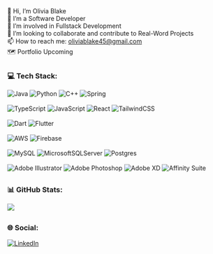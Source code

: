 ##
👋 Hi, I’m Olivia Blake<br>👀 I’m a Software Developer<br>🌱 I’m involved in Fullstack Development<br>💞️ I’m looking to collaborate and contribute to Real-Word Projects<br>📫 How to reach me: oliviablake45@gmail.com<br>🗺️ Portfolio Upcoming
##
### 💻 Tech Stack:
![Java](https://img.shields.io/badge/java-%23ED8B00.svg?style=flat&logo=java&logoColor=white)
![Python](https://img.shields.io/badge/python-3670A0?style=flat&logo=python&logoColor=ffdd54)
![C++](https://img.shields.io/badge/c++-%2300599C.svg?style=flat&logo=c%2B%2B&logoColor=white)
![Spring](https://img.shields.io/badge/spring-%236DB33F.svg?style=flat&logo=spring&logoColor=white)
<br><br>
![TypeScript](https://img.shields.io/badge/typescript-%23007ACC.svg?style=flat&logo=typescript&logoColor=white)
![JavaScript](https://img.shields.io/badge/javascript-%23323330.svg?style=flat&logo=javascript&logoColor=%23F7DF1E)
![React](https://img.shields.io/badge/react-%2320232a.svg?style=flat&logo=react&logoColor=%2361DAFB)
![TailwindCSS](https://img.shields.io/badge/tailwindcss-%2338B2AC.svg?style=flat&logo=tailwind-css&logoColor=white)
<br><br>
![Dart](https://img.shields.io/badge/dart-%230175C2.svg?style=flat&logo=dart&logoColor=white)
![Flutter](https://img.shields.io/badge/Flutter-%2302569B.svg?style=flat&logo=Flutter&logoColor=white)
<br><br>
![AWS](https://img.shields.io/badge/AWS-%23FF9900.svg?style=flat&logo=amazon-aws&logoColor=white)
![Firebase](https://img.shields.io/badge/firebase-%23039BE5.svg?style=flat&logo=firebase)
<br><br>
![MySQL](https://img.shields.io/badge/mysql-%2300f.svg?style=flat&logo=mysql&logoColor=white)
![MicrosoftSQLServer](https://img.shields.io/badge/Microsoft%20SQL%20Sever-CC2927?style=flat&logo=microsoft%20sql%20server&logoColor=white)
![Postgres](https://img.shields.io/badge/postgres-%23316192.svg?style=flat&logo=postgresql&logoColor=white)
<br><br>
![Adobe Illustrator](https://img.shields.io/badge/adobeillustrator-%23FF9A00.svg?style=flat&logo=adobeillustrator&logoColor=white)
![Adobe Photoshop](https://img.shields.io/badge/adobephotoshop-%2331A8FF.svg?style=flat&logo=adobephotoshop&logoColor=white)
![Adobe XD](https://img.shields.io/badge/Adobe%20XD-470137?style=flat&logo=Adobe%20XD&logoColor=#FF61F6)
![Affinity Suite](https://img.shields.io/badge/affinitydesginer-%231B72BE.svg?style=flat&logo=affinity-designer&logoColor=white)
##
### 📊 GitHub Stats:
![](https://github-readme-streak-stats.herokuapp.com/?user=DinitoThompson&theme=radical&hide_border=true)
##
### 🌐 Social:
[![LinkedIn](https://img.shields.io/badge/LinkedIn-%230077B5.svg?logo=linkedin&logoColor=white)](https://www.linkedin.com/in/olivia-blake-b616241b5/)
<!-- Proudly created with GPRM ( https://gprm.itsvg.in ) -->
<!---
DinitoThompson/DinitoThompson is a ✨ special ✨ repository because its `README.md` (this file) appears on your GitHub profile.
You can click the Preview link to take a look at your changes.
--->
##
